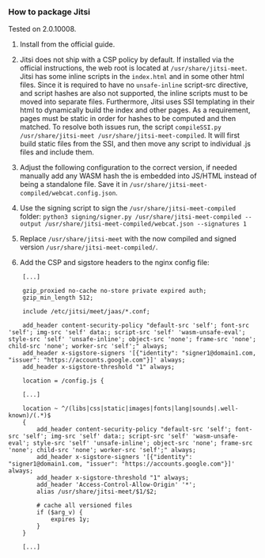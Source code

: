 ### How to package Jitsi
Tested on 2.0.10008.

1. Install from the official guide.
2. Jitsi does not ship with a CSP policy by default. If installed via the official instructions, the web root is located at `/usr/share/jitsi-meet`. Jitsi has some inline scripts in the `index.html` and in some other html files. Since it is required to have no `unsafe-inline` script-src directive, and script hashes are also not supported, the inline scripts must to be moved into separate files. Furthermore, Jitsi uses SSI templating in their html to dynamically build the index and other pages. As a requirement, pages must be static in order for hashes to be computed and then matched.
To resolve both issues run, the script `compileSSI.py /usr/share/jitsi-meet /usr/share/jitsi-meet-compiled`. It will first build static files from the SSI, and then move any script to individual .js files and include them.
3. Adjust the following configuration to the correct version, if needed manually add any WASM hash the is embedded into JS/HTML instead of being a standalone file. Save it in `/usr/share/jitsi-meet-compiled/webcat.config.json`.

3. Use the signing script to sign the `/usr/share/jitsi-meet-compiled` folder:
`python3 signing/signer.py /usr/share/jitsi-meet-compiled --output /usr/share/jitsi-meet-compiled/webcat.json --signatures 1`

4. Replace `/usr/share/jitsi-meet` with the now compiled and signed version `/usr/share/jitsi-meet-compiled/`.

5. Add the CSP and sigstore headers to the nginx config file:

```
    [...]

    gzip_proxied no-cache no-store private expired auth;
    gzip_min_length 512;

    include /etc/jitsi/meet/jaas/*.conf;

    add_header content-security-policy "default-src 'self'; font-src 'self'; img-src 'self' data:; script-src 'self' 'wasm-unsafe-eval'; style-src 'self' 'unsafe-inline'; object-src 'none'; frame-src 'none'; child-src 'none'; worker-src 'self';" always;
    add_header x-sigstore-signers '[{"identity": "signer1@domain1.com, "issuer": "https://accounts.google.com"}]' always;
    add_header x-sigstore-threshold "1" always;

    location = /config.js {
 
    [...]

    location ~ ^/(libs|css|static|images|fonts|lang|sounds|.well-known)/(.*)$
    {
        add_header content-security-policy "default-src 'self'; font-src 'self'; img-src 'self' data:; script-src 'self' 'wasm-unsafe-eval'; style-src 'self' 'unsafe-inline'; object-src 'none'; frame-src 'none'; child-src 'none'; worker-src 'self';" always;
        add_header x-sigstore-signers '[{"identity": "signer1@domain1.com, "issuer": "https://accounts.google.com"}]' always;
        add_header x-sigstore-threshold "1" always;
        add_header 'Access-Control-Allow-Origin' '*';
        alias /usr/share/jitsi-meet/$1/$2;

        # cache all versioned files
        if ($arg_v) {
            expires 1y;
        }
    }

    [...]
```
